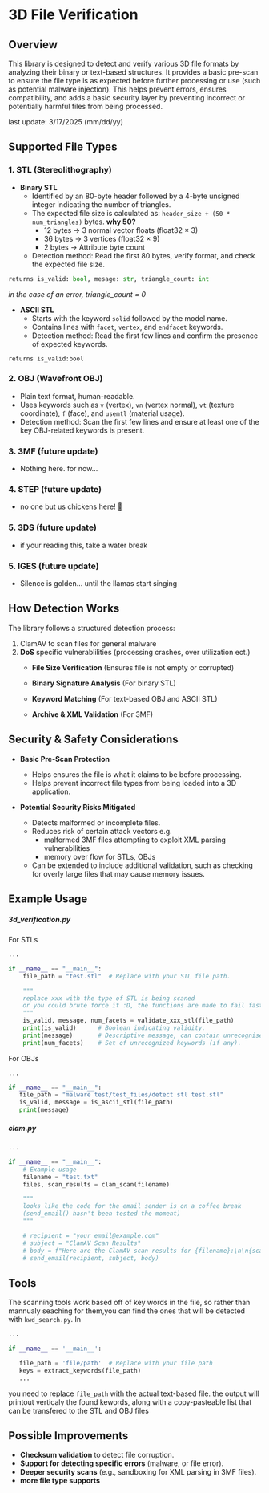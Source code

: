 # 3D File Verification

## Overview
This library is designed to detect and verify various 3D file formats by analyzing their binary or text-based structures. It provides a basic pre-scan to ensure the file type is as expected before further processing or use (such as potential malware injection). This helps prevent errors, ensures compatibility, and adds a basic security layer by preventing incorrect or potentially harmful files from being processed.

last update: 3/17/2025 (mm/dd/yy)

## Supported File Types

### 1. **STL (Stereolithography)**
   - **Binary STL**
     - Identified by an 80-byte header followed by a 4-byte unsigned integer indicating the number of triangles.
     - The expected file size is calculated as: `header_size + (50 * num_triangles)` bytes.
        **why 50?**
        - 12 bytes → 3 normal vector floats (float32 × 3)
        - 36 bytes → 3 vertices (float32 × 9)
        - 2 bytes → Attribute byte count
     - Detection method: Read the first 80 bytes, verify format, and check the expected file size.

```python
returns is_valid: bool, mesage: str, triangle_count: int
```

*in the case of an error, triangle_count = 0*

   - **ASCII STL**
     - Starts with the keyword `solid` followed by the model name.
     - Contains lines with `facet`, `vertex`, and `endfacet` keywords.
     - Detection method: Read the first few lines and confirm the presence of expected keywords.

```pyhton
returns is_valid:bool
```

### 2. **OBJ (Wavefront OBJ)**
   - Plain text format, human-readable.
   - Uses keywords such as `v` (vertex), `vn` (vertex normal), `vt` (texture coordinate), `f` (face), and `usemtl` (material usage).
   - Detection method: Scan the first few lines and ensure at least one of the key OBJ-related keywords is present.

### 3. **3MF** (future update)
   - Nothing here. for now...

### 4. **STEP** (future update)
   - no one but us chickens here! 🐔

### 5. **3DS** (future update)
   - if your reading this, take a water break 

### 5. **IGES** (future update)
   - Silence is golden... until the llamas start singing
   
   
## How Detection Works
The library follows a structured detection process:
1. ClamAV to scan files for general malware
2. **DoS** specific vulnerablilities (processing crashes, over utilization ect.)
   - **File Size Verification** (Ensures file is not empty or corrupted)
   - **Binary Signature Analysis** (For binary STL)
     
   - **Keyword Matching** (For text-based OBJ and ASCII STL)
   - **Archive & XML Validation** (For 3MF)

## Security & Safety Considerations
- **Basic Pre-Scan Protection**
  - Helps ensures the file is what it claims to be before processing.
  - Helps prevent incorrect file types from being loaded into a 3D application.
  
- **Potential Security Risks Mitigated**
  - Detects malformed or incomplete files.
  - Reduces risk of certain attack vectors e.g.
     - malformed 3MF files attempting to exploit XML parsing vulnerabilities
     - memory over flow for STLs, OBJs
  - Can be extended to include additional validation, such as checking for overly large files that may cause memory issues.

## Example Usage

##### **3d_verification.py**
For STLs
```python
...

if __name__ == "__main__":
    file_path = "test.stl"  # Replace with your STL file path.

    """
    replace xxx with the type of STL is being scaned
    or you could brute force it :D, the functions are made to fail fast then test
    """
    is_valid, message, num_facets = validate_xxx_stl(file_path)
    print(is_valid)      # Boolean indicating validity.
    print(message)       # Descriptive message, can contain unrecognised keywords for text based
    print(num_facets)    # Set of unrecognized keywords (if any).
```
For OBJs
```python
...

if __name__ == "__main__":
   file_path = "malware test/test_files/detect stl test.stl"
   is_valid, message = is_ascii_stl(file_path)
   print(message)
```

##### **clam.py**
```python
...

if __name__ == "__main__":
    # Example usage
    filename = "test.txt"
    files, scan_results = clam_scan(filename)

    """
    looks like the code for the email sender is on a coffee break
    (send_email() hasn't been tested the moment)
    """

    # recipient = "your_email@example.com"
    # subject = "ClamAV Scan Results"
    # body = f"Here are the ClamAV scan results for {filename}:\n\n{scan_results}"
    # send_email(recipient, subject, body)
```

## Tools
The scanning tools work based off of key words in the file, 
so rather than mannualy seaching for them,you can find the 
ones that will be detected with `kwd_search.py`. In 
```python
...

if __name__ == '__main__':

   file_path = 'file/path'  # Replace with your file path 
   keys = extract_keywords(file_path)
   ...
```
you need to replace `file_path` with the actual text-based file. 
the output will printout verticaly the found kewords,
along with a copy-pasteable list that can be transfered to the STL and OBJ files

## Possible Improvements
- **Checksum validation** to detect file corruption.
- **Support for detecting specific errors** (malware, or file error).
- **Deeper security scans** (e.g., sandboxing for XML parsing in 3MF files).
- **more file type supports**

<br></br>

<br></br>

<br></br>

<br></br>

<br></br>

<br></br>
